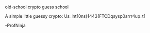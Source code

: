 old-school crypto guess school

A simple little guessy crypto: Us_lnt10ns}1443{FTCDqsysp0srrr4up_t1

-ProfNinja
